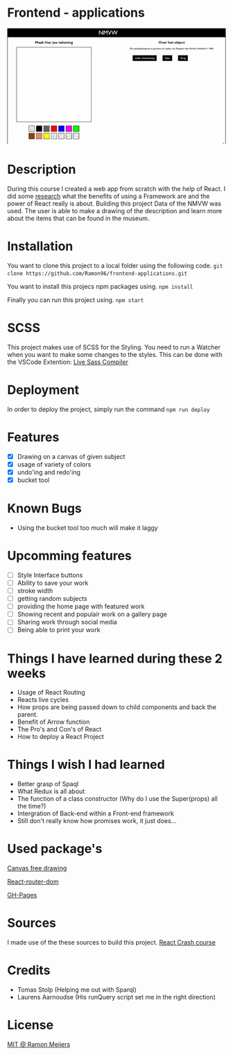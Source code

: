 # Frontend - applications
![Drawing gif](https://github.com/Ramon96/frontend-applications/blob/master/documentation/img/drawing.gif)

# Description
During this course I created a web app from scratch with the help of React. I did some [research](https://github.com/Ramon96/frontend-applications/wiki) what the benefits of using a Framework are and the power of React really is about. Building this project Data of the NMVW was used. The user is able to make a drawing of the description and learn more about the items that can be found in the museum.

# Installation
You want to clone this project to a local folder using the following code. 
`git clone https://github.com/Ramon96/frontend-applications.git`

You want to install this projecs npm packages using.
`npm install` 

Finally you can run this project using.
`npm start`

# SCSS
This project makes use of SCSS for the Styling. 
You need to run a Watcher when you want to make some changes to the styles.
This can be done with the VSCode Extention: [Live Sass Compiler](https://marketplace.visualstudio.com/items?itemName=ritwickdey.live-sass)

# Deployment
In order to deploy the project, simply run the  command `npm run deploy`

# Features
- [x] Drawing on a canvas of given subject
- [x] usage of variety of colors
- [x] undo'ing and redo'ing
- [x] bucket tool

# Known Bugs 
 * Using the bucket tool too much will make it laggy
 
# Upcomming features
- [ ] Style Interface buttons
- [ ] Ability to save your work
- [ ] stroke width
- [ ] getting random subjects
- [ ] providing the home page with featured work
- [ ] Showing recent and populair work on a gallery page
- [ ] Sharing work through social media
- [ ] Being able to print your work

# Things I have learned during these 2 weeks
 * Usage of React Routing 
 * Reacts live cycles
 * How props are being passed down to child components and back the parent.
 * Benefit of Arrow function
 * The Pro's and Con's of React
 * How to deploy a React Project
 
# Things I wish I had learned
 * Better grasp of Spaql
 * What Redux is all about
 * The function of a class constructor (Why do I use the Super(props) all the time?)
 * Intergration of Back-end within a Front-end framework
 * Still don't really know how promises work, it just does...
 
 # Used package's
 [Canvas free drawing](https://www.federicomoretti.dev/canvas-free-drawing)
 
 [React-router-dom](https://www.npmjs.com/package/react-router-dom)
 
 [GH-Pages](https://www.npmjs.com/package/gh-pages)

# Sources
I made use of the these sources to build this project.
[React Crash course](https://www.youtube.com/watch?v=sBws8MSXN7A)

# Credits
 * Tomas Stolp (Helping me out with Sparql)
 * Laurens Aarnoudse (His runQuery script set me in the right direction)

# License
[MIT @ Ramon Meijers](https://github.com/Ramon96/frontend-applications/blob/master/LICENSE)
